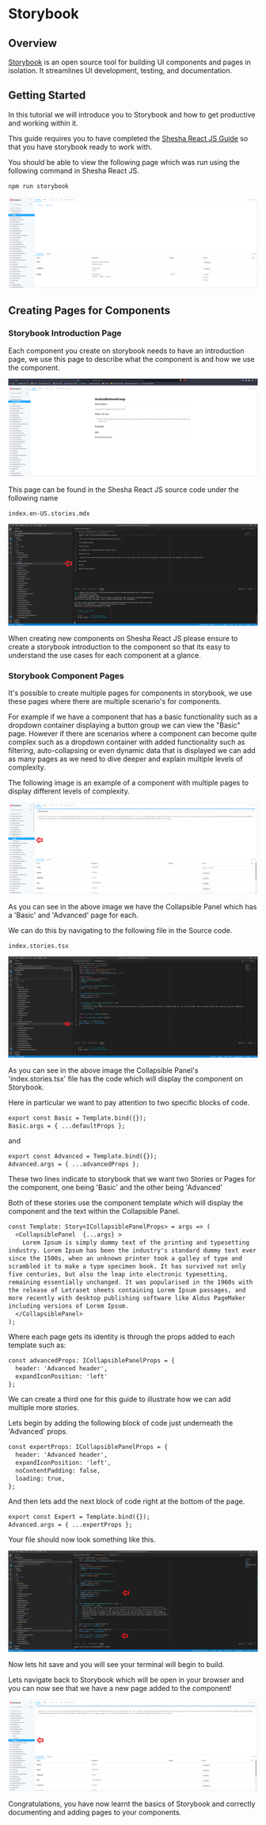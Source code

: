 
# Storybook

## Overview

[Storybook](https://storybook.js.org/) is an open source tool for building UI components and pages in isolation. It streamlines UI development, testing, and documentation.

## Getting Started

In this tutorial we will introduce you to Storybook and how to get productive and working within it. 

This guide requires you to have completed the [Shesha React JS Guide](https://shesha-docs.readthedocs.io/en/latest/guides/02-Shesha-ReactJS/) so that you have storybook ready to work with. 

You should be able to view the following page which was run using the following command in Shesha React JS.

``` shell
npm run storybook
```

![Storybook-landing-page screenshot](https://github.com/Boxfusion/shesha-docs/blob/main/docs/assets/Storybook-landing-page.PNG?raw=true)

## Creating Pages for Components

### Storybook Introduction Page

Each component you create on storybook needs to have an introduction page, we use this page to describe what the component is and how we use the component.

![shesha-reactjs-storybook screenshot](https://github.com/Boxfusion/shesha-docs/blob/main/docs/assets/shesha-reactjs-storybook.PNG?raw=true)

This page can be found in the Shesha React JS source code under the following name

``` shell
index.en-US.stories.mdx
```
![storybook-index screenshot](https://github.com/Boxfusion/shesha-docs/blob/main/docs/assets/storybook-index.PNG?raw=true)

When creating new components on Shesha React JS please ensure to create a storybook introduction to the component so that its easy to understand the use cases for each component at a glance. 

### Storybook Component Pages

It's possible to create multiple pages for components in storybook, we use these pages where there are multiple scenario's for components. 

For example if we have a component that has a basic functionality such as a dropdown container displaying a button group we can view the "Basic" page. However if there are scenarios where a component can become quite complex such as a dropdown container with added functionality such as filtering, auto-collapsing or even dynamic data that is displayed we can add as many pages as we need to dive deeper and explain multiple levels of complexity. 

The following image is an example of a component with multiple pages to display different levels of complexity. 

![storybook-multiple-pages screenshot](https://github.com/Boxfusion/shesha-docs/blob/main/docs/assets/storybook-multiple-pages.PNG?raw=true)

As you can see in the above image we have the Collapsible Panel which has a 'Basic' and 'Advanced' page for each.

We can do this by navigating to the following file in the Source code. 

``` shell
index.stories.tsx
```

![storybook-multiple-pages-source screenshot](https://github.com/Boxfusion/shesha-docs/blob/main/docs/assets/storybook-multiple-pages-source.PNG?raw=true)

As you can see in the above image the Collapsible Panel's 'index.stories.tsx' file has the code which will display the component on Storybook. 

Here in particular we want to pay attention to two specific blocks of code.

``` shell
export const Basic = Template.bind({});
Basic.args = { ...defaultProps };
```

and

``` shell
export const Advanced = Template.bind({});
Advanced.args = { ...advancedProps };
```

These two lines indicate to storybook that we want two Stories or Pages for the component, one being 'Basic' and the other being 'Advanced'

Both of these stories use the component template which will display the component and the text within the Collapsible Panel.

``` shell
const Template: Story<ICollapsiblePanelProps> = args => (
  <CollapsiblePanel  {...args} >
    Lorem Ipsum is simply dummy text of the printing and typesetting industry. Lorem Ipsum has been the industry's standard dummy text ever since the 1500s, when an unknown printer took a galley of type and scrambled it to make a type specimen book. It has survived not only five centuries, but also the leap into electronic typesetting, remaining essentially unchanged. It was popularised in the 1960s with the release of Letraset sheets containing Lorem Ipsum passages, and more recently with desktop publishing software like Aldus PageMaker including versions of Lorem Ipsum.
  </CollapsiblePanel>
);
```

Where each page gets its identity is through the props added to each template such as:

``` shell
const advancedProps: ICollapsiblePanelProps = {
  header: 'Advanced header',
  expandIconPosition: 'left'
};
```

We can create a third one for this guide to illustrate how we can add multiple more stories. 

Lets begin by adding the following block of code just underneath the 'Advanced' props. 

``` shell
const expertProps: ICollapsiblePanelProps = {
  header: 'Advanced header',
  expandIconPosition: 'left',
  noContentPadding: false,
  loading: true,
};
```

And then lets add the next block of code right at the bottom of the page. 

``` shell
export const Expert = Template.bind({});
Advanced.args = { ...expertProps };
```

Your file should now look something like this.

![storybook-multiple-pages-adding-new.PNG screenshot](https://github.com/Boxfusion/shesha-docs/blob/main/docs/assets/storybook-multiple-pages-adding-new.PNG?raw=true)

Now lets hit save and you will see your terminal will begin to build. 

Lets navigate back to Storybook which will be open in your browser and you can now see that we have a new page added to the component!

![storybook-multiple-pages-expert-page.PNG screenshot](https://github.com/Boxfusion/shesha-docs/blob/main/docs/assets/storybook-multiple-pages-expert-page.PNG?raw=true)

Congratulations, you have now learnt the basics of Storybook and correctly documenting and adding pages to your components.

